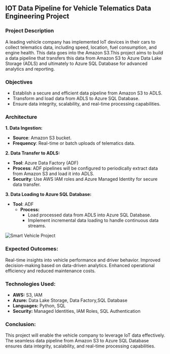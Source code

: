 ## **IOT Data Pipeline for Vehicle Telematics Data Engineering Project**

### Project Description

A leading vehicle company has implemented IoT devices in their cars to collect telematics data, including speed, location, fuel consumption, and engine health. This data goes into the Amazon S3.This project aims to build a data pipeline that transfers this data from Amazon S3 to Azure Data Lake Storage (ADLS) and ultimately to Azure SQL Database for advanced analytics and reporting.

### Objectives

* Establish a secure and efficient data pipeline from Amazon S3 to ADLS.
* Transform and load data from ADLS to Azure SQL Database.
* Ensure data integrity, scalability, and real-time processing capabilities.

### Architecture 

**1. Data Ingestion:**
   
  * **Source**: Amazon S3 bucket.
  * **Frequency**: Real-time or batch uploads of telematics data.

**2. Data Transfer to ADLS:**

  * **Tool**: Azure Data Factory (ADF)
  * **Process**: ADF pipelines will be configured to periodically extract data from Amazon S3 and load it into ADLS.
  * **Security**: Use AWS IAM roles and Azure Managed Identity for secure data transfer.

**3. Data Loading to Azure SQL Database:**

* **Tool**: ADF
  * **Process:**
    * Load processed data from ADLS into Azure SQL Database.
    * Implement incremental data loading to handle continuous data streams.

![Smart Vehicle Project](https://github.com/user-attachments/assets/17343768-2fc7-43f3-86c4-af60ae146c43)

### Expected Outcomes:

Real-time insights into vehicle performance and driver behavior.
Improved decision-making based on data-driven analytics.
Enhanced operational efficiency and reduced maintenance costs.

### Technologies Used:

* **AWS:** S3, IAM
* **Azure:** Data Lake Storage, Data Factory,SQL Database
* **Languages:** Python, SQL
* **Security:** Managed Identities, IAM Roles, SQL Authentication


### Conclusion:
This project will enable the vehicle company to leverage IoT data effectively. The seamless data pipeline from Amazon S3 to Azure SQL Database ensures data integrity, scalability, and real-time processing capabilities.


